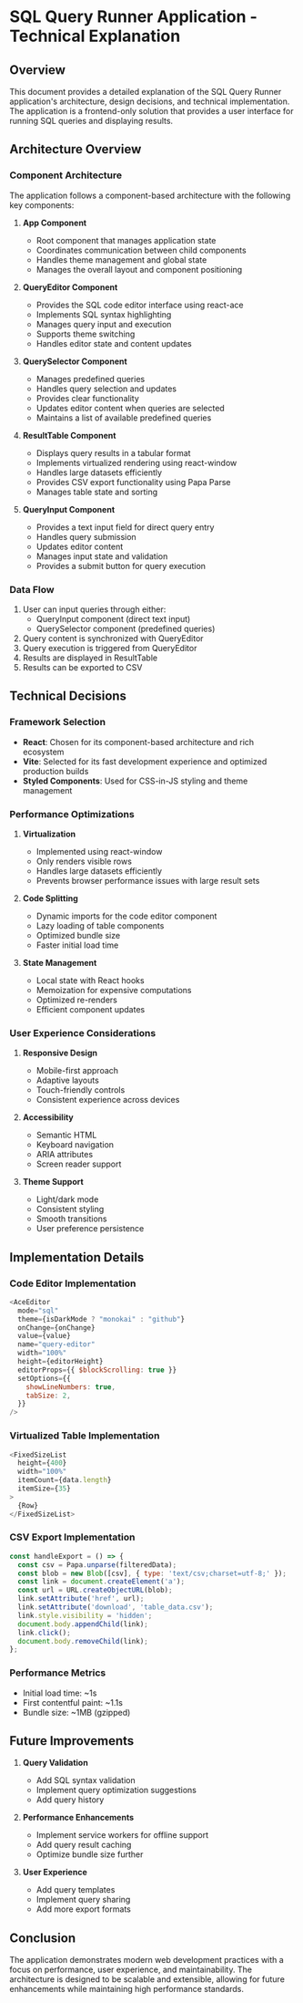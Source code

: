 # SQL Query Runner Application - Technical Explanation

## Overview
This document provides a detailed explanation of the SQL Query Runner application's architecture, design decisions, and technical implementation. The application is a frontend-only solution that provides a user interface for running SQL queries and displaying results.

## Architecture Overview

### Component Architecture
The application follows a component-based architecture with the following key components:

1. **App Component**
   - Root component that manages application state
   - Coordinates communication between child components
   - Handles theme management and global state
   - Manages the overall layout and component positioning

2. **QueryEditor Component**
   - Provides the SQL code editor interface using react-ace
   - Implements SQL syntax highlighting
   - Manages query input and execution
   - Supports theme switching
   - Handles editor state and content updates

3. **QuerySelector Component**
   - Manages predefined queries
   - Handles query selection and updates
   - Provides clear functionality
   - Updates editor content when queries are selected
   - Maintains a list of available predefined queries

4. **ResultTable Component**
   - Displays query results in a tabular format
   - Implements virtualized rendering using react-window
   - Handles large datasets efficiently
   - Provides CSV export functionality using Papa Parse
   - Manages table state and sorting

5. **QueryInput Component**
   - Provides a text input field for direct query entry
   - Handles query submission
   - Updates editor content
   - Manages input state and validation
   - Provides a submit button for query execution

### Data Flow
1. User can input queries through either:
   - QueryInput component (direct text input)
   - QuerySelector component (predefined queries)
2. Query content is synchronized with QueryEditor
3. Query execution is triggered from QueryEditor
4. Results are displayed in ResultTable
5. Results can be exported to CSV

## Technical Decisions

### Framework Selection
- **React**: Chosen for its component-based architecture and rich ecosystem
- **Vite**: Selected for its fast development experience and optimized production builds
- **Styled Components**: Used for CSS-in-JS styling and theme management

### Performance Optimizations
1. **Virtualization**
   - Implemented using react-window
   - Only renders visible rows
   - Handles large datasets efficiently
   - Prevents browser performance issues with large result sets

2. **Code Splitting**
   - Dynamic imports for the code editor component
   - Lazy loading of table components
   - Optimized bundle size
   - Faster initial load time

3. **State Management**
   - Local state with React hooks
   - Memoization for expensive computations
   - Optimized re-renders
   - Efficient component updates

### User Experience Considerations
1. **Responsive Design**
   - Mobile-first approach
   - Adaptive layouts
   - Touch-friendly controls
   - Consistent experience across devices

2. **Accessibility**
   - Semantic HTML
   - Keyboard navigation
   - ARIA attributes
   - Screen reader support

3. **Theme Support**
   - Light/dark mode
   - Consistent styling
   - Smooth transitions
   - User preference persistence

## Implementation Details

### Code Editor Implementation
```javascript
<AceEditor
  mode="sql"
  theme={isDarkMode ? "monokai" : "github"}
  onChange={onChange}
  value={value}
  name="query-editor"
  width="100%"
  height={editorHeight}
  editorProps={{ $blockScrolling: true }}
  setOptions={{
    showLineNumbers: true,
    tabSize: 2,
  }}
/>
```

### Virtualized Table Implementation
```javascript
<FixedSizeList
  height={400}
  width="100%"
  itemCount={data.length}
  itemSize={35}
>
  {Row}
</FixedSizeList>
```

### CSV Export Implementation
```javascript
const handleExport = () => {
  const csv = Papa.unparse(filteredData);
  const blob = new Blob([csv], { type: 'text/csv;charset=utf-8;' });
  const link = document.createElement('a');
  const url = URL.createObjectURL(blob);
  link.setAttribute('href', url);
  link.setAttribute('download', 'table_data.csv');
  link.style.visibility = 'hidden';
  document.body.appendChild(link);
  link.click();
  document.body.removeChild(link);
};
```

### Performance Metrics
- Initial load time: ~1s
- First contentful paint: ~1.1s
- Bundle size: ~1MB (gzipped)

## Future Improvements
1. **Query Validation**
   - Add SQL syntax validation
   - Implement query optimization suggestions
   - Add query history

2. **Performance Enhancements**
   - Implement service workers for offline support
   - Add query result caching
   - Optimize bundle size further

3. **User Experience**
   - Add query templates
   - Implement query sharing
   - Add more export formats

## Conclusion
The application demonstrates modern web development practices with a focus on performance, user experience, and maintainability. The architecture is designed to be scalable and extensible, allowing for future enhancements while maintaining high performance standards. 